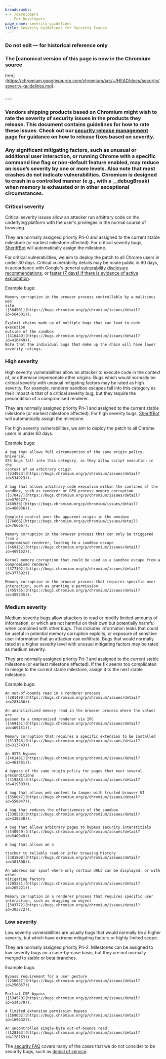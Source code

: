 ```yaml
---
breadcrumbs:
- - /developers
  - For Developers
page_name: severity-guidelines
title: Severity Guidelines for Security Issues
---
```


### **Do not edit — for historical reference only**

### The [canonical version of this page is now in the Chromium source
tree](https://chromium.googlesource.com/chromium/src/+/HEAD/docs/security/severity-guidelines.md).

### ---

### Vendors shipping products based on Chromium might wish to rate the severity of security issues in the products they release. This document contains guidelines for how to rate these issues. Check out our [security release management page](/Home/chromium-security/security-release-management) for guidance on how to release fixes based on severity.

### Any significant mitigating factors, such as unusual or additional user interaction, or running Chrome with a specific command line flag or non-default feature enabled, may reduce an issue’s severity by one or more levels. Also note that most crashes do not indicate vulnerabilities. Chromium is designed to crash in a controlled manner (e.g., with a __debugBreak) when memory is exhausted or in other exceptional circumstances.

### Critical severity

Critical severity issues allow an attacker run arbitrary code on the underlying
platform with the user's privileges in the normal course of browsing.

They are normally assigned priority Pri-0 and assigned to the current stable
milestone (or earliest milestone affected). For critical severity bugs,
[SheriffBot](/issue-tracking/autotriage) will automatically assign the
milestone.

For critical vulnerabilities, we aim to deploy the patch to all Chrome users in
under 30 days. Critical vulnerability details may be made public in 60 days, in
accordance with Google's general [vulnerability disclosure
recommendations](https://security.googleblog.com/2010/07/rebooting-responsible-disclosure-focus.html),
or [faster (7 days) if there is evidence of active
exploitation](https://security.googleblog.com/2013/05/disclosure-timeline-for-vulnerabilities.html).

Example bugs:

    Memory corruption in the browser process controllable by a malicious web
    site
    ([564501](https://bugs.chromium.org/p/chromium/issues/detail?id=564501)).

    Exploit chains made up of multiple bugs that can lead to code execution
    outside of the sandbox
    ([416449](https://bugs.chromium.org/p/chromium/issues/detail?id=416449)).
    Note that the individual bugs that make up the chain will have lower
    severity ratings.

### High severity

High severity vulnerabilities allow an attacker to execute code in the context
of, or otherwise impersonate other origins. Bugs which would normally be
critical severity with unusual mitigating factors may be rated as high severity.
For example, renderer sandbox escapes fall into this category as their impact is
that of a critical severity bug, but they require the precondition of a
compromised renderer.

They are normally assigned priority Pri-1 and assigned to the current stable
milestone (or earliest milestone affected). For high severity bugs,
[SheriffBot](/issue-tracking/autotriage) will automatically assign the
milestone.

For high severity vulnerabilities, we aim to deploy the patch to all Chrome
users in under 60 days.

Example bugs:

    A bug that allows full circumvention of the same origin policy. Universal
    XSS bugs fall into this category, as they allow script execution in the
    context of an arbitrary origin
    ([534923](https://bugs.chromium.org/p/chromium/issues/detail?id=534923)).

    A bug that allows arbitrary code execution within the confines of the
    sandbox, such as renderer or GPU process memory corruption
    ([570427](https://bugs.chromium.org/p/chromium/issues/detail?id=570427),
    [468936](https://bugs.chromium.org/p/chromium/issues/detail?id=468936)).

    Complete control over the apparent origin in the omnibox
    ([76666](https://bugs.chromium.org/p/chromium/issues/detail?id=76666)).

    Memory corruption in the browser process that can only be triggered from a
    compromised renderer, leading to a sandbox escape
    ([469152](https://bugs.chromium.org/p/chromium/issues/detail?id=469152)).

    Kernel memory corruption that could be used as a sandbox escape from a
    compromised renderer
    ([377392](https://bugs.chromium.org/p/chromium/issues/detail?id=377392)).

    Memory corruption in the browser process that requires specific user
    interaction, such as granting a permission
    ([455735](https://bugs.chromium.org/p/chromium/issues/detail?id=455735)).

### Medium severity

Medium severity bugs allow attackers to read or modify limited amounts of
information, or which are not harmful on their own but potentially harmful when
combined with other bugs. This includes information leaks that could be useful
in potential memory corruption exploits, or exposure of sensitive user
information that an attacker can exfiltrate. Bugs that would normally rated at a
higher severity level with unusual mitigating factors may be rated as medium
severity.

They are normally assigned priority Pri-1 and assigned to the current stable
milestone (or earliest milestone affected). If the fix seems too complicated to
merge to the current stable milestone, assign it to the next stable milestone.

Example bugs:

    An out-of-bounds read in a renderer process
    ([281480](https://bugs.chromium.org/p/chromium/issues/detail?id=281480)).

    An uninitialized memory read in the browser process where the values are
    passed to a compromised renderer via IPC
    ([469151](https://bugs.chromium.org/p/chromium/issues/detail?id=469151)).

    Memory corruption that requires a specific extension to be installed
    ([313743](https://bugs.chromium.org/p/chromium/issues/detail?id=313743)).

    An HSTS bypass
    ([461481](https://bugs.chromium.org/p/chromium/issues/detail?id=461481)).

    A bypass of the same origin policy for pages that meet several preconditions
    ([419383](https://bugs.chromium.org/p/chromium/issues/detail?id=419383)).

    A bug that allows web content to tamper with trusted browser UI
    ([550047](https://bugs.chromium.org/p/chromium/issues/detail?id=550047)).

    A bug that reduces the effectiveness of the sandbox
    ([338538](https://bugs.chromium.org/p/chromium/issues/detail?id=338538)).

    A bug that allows arbitrary pages to bypass security interstitials
    ([540949](https://bugs.chromium.org/p/chromium/issues/detail?id=540949)).

    A bug that allows an a

    ttacker to reliably read or infer browsing history
    ([381808](https://bugs.chromium.org/p/chromium/issues/detail?id=381808)).

    An address bar spoof where only certain URLs can be displayed, or with other
    mitigating factors
    ([265221](https://bugs.chromium.org/p/chromium/issues/detail?id=265221)).

    Memory corruption in a renderer process that requires specific user
    interaction, such as dragging an object
    ([303772](https://bugs.chromium.org/p/chromium/issues/detail?id=303772)).

### Low severity

Low severity vulnerabilities are usually bugs that would normally be a higher
severity, but which have extreme mitigating factors or highly limited scope.

They are normally assigned priority Pri-2. Milestones can be assigned to low
severity bugs on a case-by-case basis, but they are not normally merged to
stable or beta branches.

Example bugs:

    Bypass requirement for a user gesture
    ([256057](https://bugs.chromium.org/p/chromium/issues/detail?id=256057)).

    Partial CSP bypass
    ([534570](https://bugs.chromium.org/p/chromium/issues/detail?id=534570)).

    A limited extension permission bypass
    ([169632](https://bugs.chromium.org/p/chromium/issues/detail?id=169632)).

    An uncontrolled single-byte out-of-bounds read
    ([128163](https://bugs.chromium.org/p/chromium/issues/detail?id=128163)).

The [security FAQ](/Home/chromium-security/security-faq) covers many of the
cases that we do not consider to be security bugs, such as [denial of
service](/Home/chromium-security/security-faq).